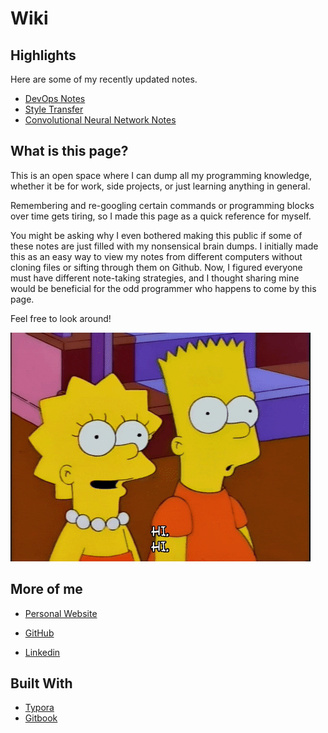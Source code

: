 # Wiki

## Highlights
Here are some of my recently updated notes.

- [DevOps Notes](https://lauradang.gitbook.io/notes/devops)
- [Style Transfer](https://lauradang.gitbook.io/notes/machine-learning/research-papers/style-transfer)
- [Convolutional Neural Network Notes](https://lauradang.gitbook.io/notes/machine-learning/convolutional-neural-networks)

## What is this page?

This is an open space where I can dump all my programming knowledge, whether it be for work, side projects, or just learning anything in general. 

Remembering and re-googling certain commands or programming blocks over time gets tiring, so I made this page as a quick reference for myself. 

You might be asking why I even bothered making this public if some of these notes are just filled with my nonsensical brain dumps. I initially made this as an easy way to view my notes from different computers without cloning files or sifting through them on Github. Now, I figured everyone must have different note-taking strategies, and I thought sharing mine would be beneficial for the odd programmer who happens to come by this page.

‌Feel free to look around!

![](giphy.gif)

## More of me

- [Personal Website](https://lauradang.me)

- [GitHub](https://github.com/lauradang)
- [Linkedin](https://www.linkedin.com/in/laura-dang/)

## Built With
- [Typora](https://typora.io/)
- [Gitbook](https://www.gitbook.com/)
